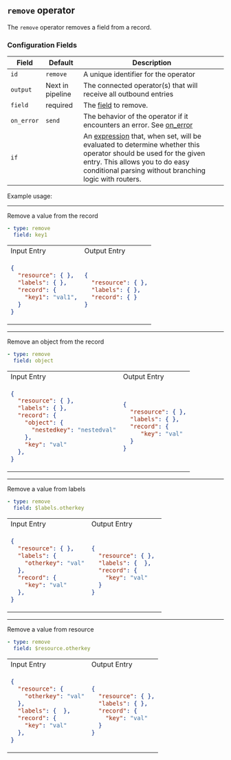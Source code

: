 ## `remove` operator

The `remove` operator removes a field from a record.

### Configuration Fields

| Field      | Default          | Description                                                                                                                                                                                                                              |
| ---        | ---              | ---                                                                                                                                                                                                                                      |
| `id`       | `remove`    | A unique identifier for the operator                                                                                                                                                                                                     |
| `output`   | Next in pipeline | The connected operator(s) that will receive all outbound entries                                                                                                                                                                         |
| `field`      | required       | The [field](/docs/types/field.md) to remove.
| `on_error` | `send`           | The behavior of the operator if it encounters an error. See [on_error](/docs/types/on_error.md)                                                                                                                                          |
| `if`       |                  | An [expression](/docs/types/expression.md) that, when set, will be evaluated to determine whether this operator should be used for the given entry. This allows you to do easy conditional parsing without branching logic with routers. |

Example usage:

<hr>

Remove a value from the record
```yaml
- type: remove 
  field: key1
```

<table>
<tr><td> Input Entry </td> <td> Output Entry </td></tr>
<tr>
<td>

```json
{
  "resource": { },
  "labels": { },  
  "record": {
    "key1": "val1",
  }
}
```

</td>
<td>

```json
{
  "resource": { },
  "labels": { },  
  "record": { }
}
```

</td>
</tr>
</table>

<hr>

Remove an object from the record
```yaml
- type: remove 
  field: object
```

<table>
<tr><td> Input Entry </td> <td> Output Entry </td></tr>
<tr>
<td>

```json
{
  "resource": { },
  "labels": { },  
  "record": {
    "object": {
      "nestedkey": "nestedval"
    },
    "key": "val"
  },
}
```

</td>
<td>

```json
{
  "resource": { },
  "labels": { },  
  "record": { 
     "key": "val"
  }
}
```

</td>
</tr>
</table>

<hr>

Remove a value from labels
```yaml
- type: remove 
  field: $labels.otherkey
```

<table>
<tr><td> Input Entry </td> <td> Output Entry </td></tr>
<tr>
<td>

```json
{
  "resource": { },
  "labels": { 
    "otherkey": "val"
  },  
  "record": {
    "key": "val"
  },
}
```

</td>
<td>

```json
{
  "resource": { },
  "labels": {  },  
  "record": { 
    "key": "val"
  }
}
```

</td>
</tr>
</table>

<hr>

Remove a value from resource

```yaml
- type: remove 
  field: $resource.otherkey
```

<table>
<tr><td> Input Entry </td> <td> Output Entry </td></tr>
<tr>
<td>

```json
{
  "resource": { 
    "otherkey": "val"
  },
  "labels": {  },  
  "record": {
    "key": "val"
  },
}
```

</td>
<td>

```json
{
  "resource": { },
  "labels": { },  
  "record": { 
    "key": "val"
  }
}
```

</td>
</tr>
</table>